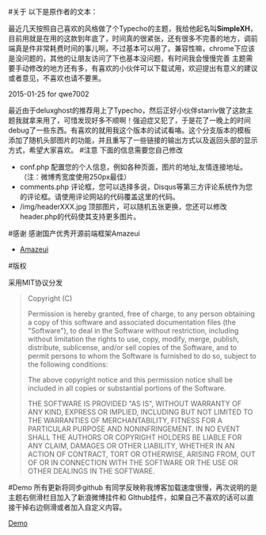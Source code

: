 #关于
 以下是原作者的文本：

 最近几天按照自己喜欢的风格做了个Typecho的主题，我给他起名叫**SimpleXH**，目前用就是在用的这款到年底了，时间真的很紧张，还有很多不完善的地方，调前端真是件非常耗费时间的事儿啊，不过基本可以用了。兼容性嘛，chrome下应该是没问题的，其他的让朋友访问了下也基本没问题，有时间我会慢慢完善
 主题需要手动修改的地方还有多，有喜欢的小伙伴可以下载试用，欢迎提出有意义的建议或者意见，不喜欢也请不要黑。
 
 2015-01-25 for qwe7002
 
 最近由于deluxghost的推荐用上了Typecho，然后正好小伙伴starriv做了这款主题我就拿来用了，可惜发现好多不顺啊！强迫症又犯了，于是花了一晚上的时间debug了一些东西。有喜欢的就用我这个版本的试试看咯。这个分支版本的模板添加了随机头部图片的功能，并且重写了一些链接的输出方式以及返回头部的显示方式，希望大家喜欢。
#注意
下面的信息需要您自己修改
* conf.php 配置您的个人信息，例如各种页面，图片的地址,友情连接地址。（注：微博秀宽度使用250px最佳）
* comments.php  评论框，您可以选择多说，Disqus等第三方评论系统作为您的评论框。请使用评论网站的代码覆盖这里的代码。
* /img/headerXXX.jpg 顶部图片，可以随机五张更换，您还可以修改header.php的代码使其支持更多图片。


#感谢
感谢国产优秀开源前端框架Amazeui
* [Amazeui](http://amazeui.org/)


#版权
<p>采用MIT协议分发</p>
<blockquote>
Copyright (C) <year> <copyright holders>

Permission is hereby granted, free of charge, to any person obtaining a copy of this software and associated documentation files (the "Software"), to deal in the Software without restriction, including without limitation the rights to use, copy, modify, merge, publish, distribute, sublicense, and/or sell copies of the Software, and to permit persons to whom the Software is furnished to do so, subject to the following conditions:

The above copyright notice and this permission notice shall be included in all copies or substantial portions of the Software.

THE SOFTWARE IS PROVIDED "AS IS", WITHOUT WARRANTY OF ANY KIND, EXPRESS OR IMPLIED, INCLUDING BUT NOT LIMITED TO THE WARRANTIES OF MERCHANTABILITY, FITNESS FOR A PARTICULAR PURPOSE AND NONINFRINGEMENT. IN NO EVENT SHALL THE AUTHORS OR COPYRIGHT HOLDERS BE LIABLE FOR ANY CLAIM, DAMAGES OR OTHER LIABILITY, WHETHER IN AN ACTION OF CONTRACT, TORT OR OTHERWISE, ARISING FROM, OUT OF OR IN CONNECTION WITH THE SOFTWARE OR THE USE OR OTHER DEALINGS IN THE SOFTWARE.
</blockquote>

#Demo
所有更新将同步github
有同学反映称我博客加载速度很慢，再次说明的是主题右侧滑栏目加入了新浪微博挂件和 GIthub挂件，如果自己不喜欢的话可以直接干掉右边侧滑或者加入自定义内容。


[Demo](http://121.42.53.24:81/)
